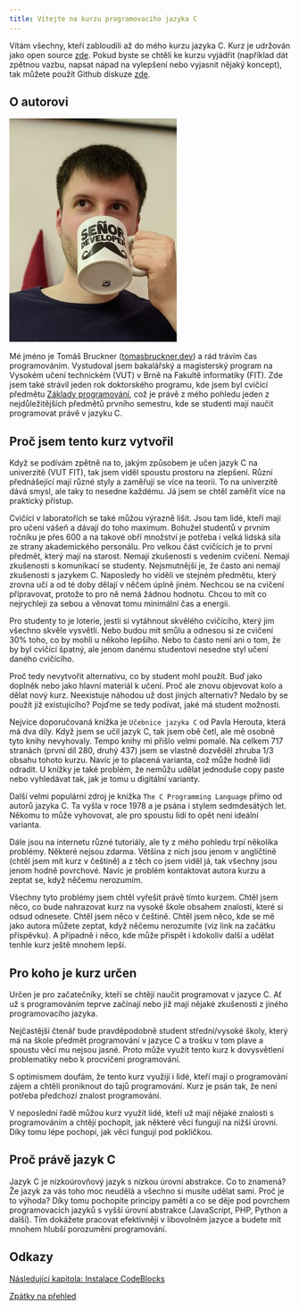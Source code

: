 ```yaml
---
title: Vítejte na kurzu programovacího jazyka C
---
```



Vítám všechny, kteří zabloudili až do mého kurzu jazyka C. Kurz je udržován jako open source [zde](https://github.com/tomasbruckner/c_lectures). Pokud byste se chtěli ke kurzu vyjádřit (například dát zpětnou vazbu, napsat nápad na vylepšení nebo vyjasnit nějaký koncept), tak můžete použít Github diskuze [zde](https://github.com/tomasbruckner/c_lectures/discussions).



## O autorovi
![fotka autora](./obrazky/uvod/profilovka_senor_small.jpg)

Mé jméno je Tomáš Bruckner ([tomasbruckner.dev](https://www.tomasbruckner.dev/)) a rád trávím čas programováním. Vystudoval jsem bakalářský a magisterský program na Vysokém učení technickém (VUT) v Brně na Fakultě informatiky (FIT). Zde jsem také strávil jeden rok doktorského programu, kde jsem byl cvičící předmětu [Základy programování](https://www.fit.vut.cz/study/course/244899/.cs), což je právě z mého pohledu jeden z nejdůležitějších předmětů prvního semestru, kde se studenti mají naučit programovat právě v jazyku C.


## Proč jsem tento kurz vytvořil
Když se podívám zpětně na to, jakým způsobem je učen jazyk C na univerzitě (VUT FIT), tak jsem viděl spoustu prostoru na zlepšení. Různí přednášející mají různé styly a zaměřují se více na teorii. To na univerzitě dává smysl, ale taky to nesedne každému. Já jsem se chtěl zaměřit více na praktický přístup.

Cvičící v laboratořích se také můžou výrazně lišit. Jsou tam lidé, kteří mají pro učení vášeň a dávají do toho maximum. Bohužel studentů v prvním ročníku je přes 600 a na takové obří množství je potřeba i velká lidská síla ze strany akademického personálu. Pro velkou část cvíčících je to první předmět, který mají na starost. Nemají zkušenosti s vedením cvičení. Nemají zkušenosti s komunikací se studenty. Nejsmutnější je, že často ani nemají zkušenosti s jazykem C. Naposledy ho viděli ve stejném předmětu, který zrovna učí a od té doby dělají v něčem úplně jiném. Nechcou se na cvičení připravovat, protože to pro ně nemá žádnou hodnotu. Chcou to mít co nejrychleji za sebou a věnovat tomu minimální čas a energii.

Pro studenty to je loterie, jestli si vytáhnout skvělého cvičícího, který jim všechno skvěle vysvětlí. Nebo budou mít smůlu a odnesou si ze cvičení 30% toho, co by mohli u někoho lepšího. Nebo to často není ani o tom, že by byl cvičící špatný, ale jenom danému studentovi nesedne styl učení daného cvičícího.

Proč tedy nevytvořit alternativu, co by student mohl použít. Buď jako doplněk nebo jako hlavní materiál k učení. Proč ale znovu objevovat kolo a dělat nový kurz. Neexistuje náhodou už dost jiných alternativ? Nedalo by se použít již existujícího? Pojďme se tedy podívat, jaké má student možnosti.

Nejvíce doporučovaná knížka je `Učebnice jazyka C` od Pavla Herouta, která má dva díly. Když jsem se učil jazyk C, tak jsem obě četl, ale mě osobně tyto knihy nevyhovaly. Tempo knihy mi přišlo velmi pomalé. Na celkem 717 stranách (první díl 280, druhý 437) jsem se vlastně dozvěděl zhruba 1/3 obsahu tohoto kurzu. Navíc je to placená varianta, což může hodně lidí odradit. U knížky je také problém, že nemůžu udělat jednoduše copy paste nebo vyhledávat tak, jak je tomu u digitální varianty.

Další velmi populární zdroj je knížka `The C Programming Language` přímo od autorů jazyka C. Ta vyšla v roce 1978 a je psána i stylem sedmdesátých let. Někomu to může vyhovovat, ale pro spoustu lidí to opět není ideální varianta.

Dále jsou na internetu různé tutoriály, ale ty z mého pohledu trpí několika problémy. Některé nejsou zdarma. Většina z nich jsou jenom v angličtině (chtěl jsem mít kurz v češtině) a z těch co jsem viděl já, tak všechny jsou jenom hodně povrchové. Navíc je problém kontaktovat autora kurzu a zeptat se, když něčemu nerozumím.

Všechny tyto problémy jsem chtěl vyřešit právě tímto kurzem. Chtěl jsem něco, co bude nahrazovat kurz na vysoké škole obsahem znalostí, které si odsud odnesete. Chtěl jsem něco v češtině. Chtěl jsem něco, kde se mě jako autora můžete zeptat, když něčemu nerozumíte (viz link na začátku příspěvku). A případně i něco, kde může přispět i kdokoliv další a udělat tenhle kurz ještě mnohem lepší.

## Pro koho je kurz určen
Určen je pro začatečníky, kteří se chtějí naučit programovat v jazyce C. Ať už s programováním teprve začínají nebo již mají nějaké zkušenosti z jiného programovacího jazyka.

Nejčastější čtenář bude pravděpodobně student střední/vysoké školy, který má na škole předmět programování v jazyce C a trošku v tom plave a spoustu věcí mu nejsou jasné. Proto může využít tento kurz k dovysvětlení problematiky nebo k procvičení programování.

S optimismem doufám, že tento kurz využijí i lidé, kteří mají o programování zájem a chtěli proniknout do tajů programování. Kurz je psán tak, že není potřeba předchozí znalost programování.

V neposlední řadě můžou kurz využít lidé, kteří už mají nějaké znalosti s programováním a chtějí pochopit, jak některé věci fungují na nižší úrovni. Díky tomu lépe pochopí, jak věci fungují pod pokličkou.

## Proč právě jazyk C
Jazyk C je nízkoúrovňový jazyk s nízkou úrovní abstrakce. Co to znamená? Že jazyk za vás toho moc neudělá a všechno si musíte udělat sami. Proč je to výhoda? Díky tomu pochopíte principy paměti a co se děje pod povrchem programovacích jazyků s vyšší úrovní abstrakce (JavaScript, PHP, Python a další). Tím dokážete pracovat efektivněji v libovolném jazyce a budete mít mnohem hlubší porozumění programování.

## Odkazy
[Následující kapitola: Instalace CodeBlocks](./zaklady-instalace.md)

[Zpátky na přehled](./index.md)
